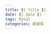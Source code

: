 ```yaml
---
title: {{ title }}
date: {{ date }}
tags: MySql
categories: 数据库
---
```

<meta name="referrer" content="no-referrer"/>

